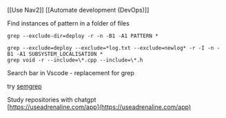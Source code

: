 [[Use Nav2]]
[[Automate development (DevOps)]]

Find instances of pattern in a folder of files
```
grep --exclude-dir=deploy -r -n -B1 -A1 PATTERN *

grep --exclude=deploy --exclude=*log.txt --exclude=newlog* -r -I -n -B1 -A1 SUBSYSTEM_LOCALISATION *
grep void -r --include=\*.cpp --include=\*.h
```

Search bar in Vscode - replacement for grep

try [semgrep](https://semgrep.dev/)

Study repositories with chatgpt  
[https://useadrenaline.com/app](https://useadrenaline.com/app)